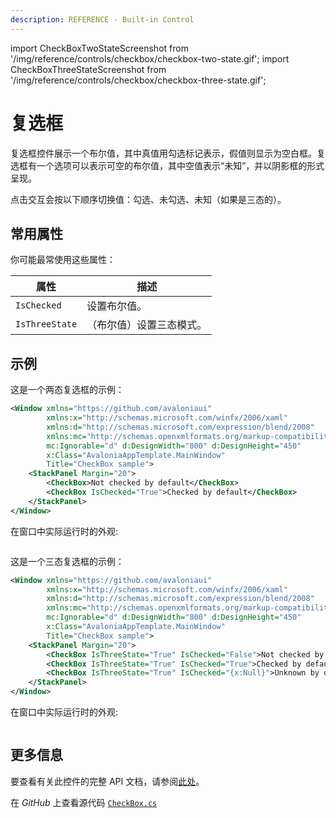 ```yaml
---
description: REFERENCE - Built-in Control
---
```


import CheckBoxTwoStateScreenshot from '/img/reference/controls/checkbox/checkbox-two-state.gif';
import CheckBoxThreeStateScreenshot from '/img/reference/controls/checkbox/checkbox-three-state.gif';

# 复选框

复选框控件展示一个布尔值，其中真值用勾选标记表示，假值则显示为空白框。复选框有一个选项可以表示可空的布尔值，其中空值表示“未知”，并以阴影框的形式呈现。

点击交互会按以下顺序切换值：勾选、未勾选、未知（如果是三态的）。

## 常用属性

你可能最常使用这些属性：

| 属性            | 描述                                 |
| -------------- | ------------------------------------ |
| `IsChecked`    | 设置布尔值。                         |
| `IsThreeState` | （布尔值）设置三态模式。             |

## 示例

这是一个两态复选框的示例：

```xml
<Window xmlns="https://github.com/avaloniaui"
        xmlns:x="http://schemas.microsoft.com/winfx/2006/xaml"
        xmlns:d="http://schemas.microsoft.com/expression/blend/2008"
        xmlns:mc="http://schemas.openxmlformats.org/markup-compatibility/2006"
        mc:Ignorable="d" d:DesignWidth="800" d:DesignHeight="450"
        x:Class="AvaloniaAppTemplate.MainWindow"
        Title="CheckBox sample">
    <StackPanel Margin="20">
        <CheckBox>Not checked by default</CheckBox>
        <CheckBox IsChecked="True">Checked by default</CheckBox>
    </StackPanel>
</Window>
```

在窗口中实际运行时的外观:

<img src={CheckBoxTwoStateScreenshot} alt="" />

这是一个三态复选框的示例：

```xml
<Window xmlns="https://github.com/avaloniaui"
        xmlns:x="http://schemas.microsoft.com/winfx/2006/xaml"
        xmlns:d="http://schemas.microsoft.com/expression/blend/2008"
        xmlns:mc="http://schemas.openxmlformats.org/markup-compatibility/2006"
        mc:Ignorable="d" d:DesignWidth="800" d:DesignHeight="450"
        x:Class="AvaloniaAppTemplate.MainWindow"
        Title="CheckBox sample">
    <StackPanel Margin="20">
        <CheckBox IsThreeState="True" IsChecked="False">Not checked by default</CheckBox>
        <CheckBox IsThreeState="True" IsChecked="True">Checked by default</CheckBox>
        <CheckBox IsThreeState="True" IsChecked="{x:Null}">Unknown by default</CheckBox>
    </StackPanel>
</Window>
```

在窗口中实际运行时的外观:

<img src={CheckBoxThreeStateScreenshot} alt="" />

## 更多信息

要查看有关此控件的完整 API 文档，请参阅[此处](http://reference.avaloniaui.net/api/Avalonia.Controls/CheckBox/)。

在 _GitHub_ 上查看源代码 [`CheckBox.cs`](https://github.com/AvaloniaUI/Avalonia/blob/master/src/Avalonia.Controls/CheckBox.cs)